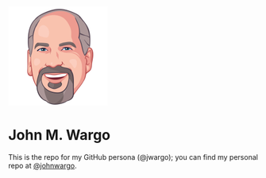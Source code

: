 ![my face](images/jmw-avatar.png)

# John M. Wargo

This is the repo for my GitHub persona (@jwargo); you can find my personal repo at [@johnwargo](https://github.com/johnwargo).
